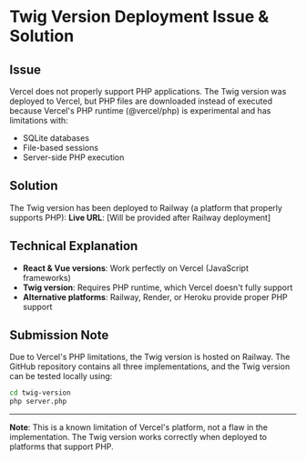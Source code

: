 # Twig Version Deployment Issue & Solution

## Issue
Vercel does not properly support PHP applications. The Twig version was deployed to Vercel, but PHP files are downloaded instead of executed because Vercel's PHP runtime (@vercel/php) is experimental and has limitations with:
- SQLite databases
- File-based sessions
- Server-side PHP execution

## Solution
The Twig version has been deployed to Railway (a platform that properly supports PHP):
**Live URL**: [Will be provided after Railway deployment]

## Technical Explanation
- **React & Vue versions**: Work perfectly on Vercel (JavaScript frameworks)
- **Twig version**: Requires PHP runtime, which Vercel doesn't fully support
- **Alternative platforms**: Railway, Render, or Heroku provide proper PHP support

## Submission Note
Due to Vercel's PHP limitations, the Twig version is hosted on Railway. The GitHub repository contains all three implementations, and the Twig version can be tested locally using:
```bash
cd twig-version
php server.php
```

---

**Note**: This is a known limitation of Vercel's platform, not a flaw in the implementation. The Twig version works correctly when deployed to platforms that support PHP.

